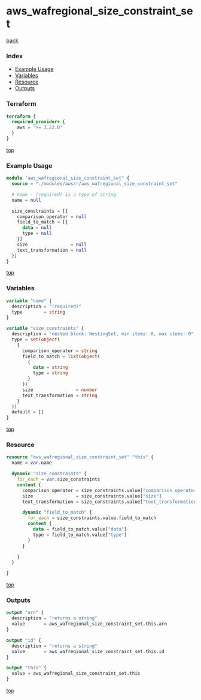 # aws_wafregional_size_constraint_set

[back](../aws.md)

### Index

- [Example Usage](#example-usage)
- [Variables](#variables)
- [Resource](#resource)
- [Outputs](#outputs)

### Terraform

```terraform
terraform {
  required_providers {
    aws = ">= 3.22.0"
  }
}
```

[top](#index)

### Example Usage

```terraform
module "aws_wafregional_size_constraint_set" {
  source = "./modules/aws/r/aws_wafregional_size_constraint_set"

  # name - (required) is a type of string
  name = null

  size_constraints = [{
    comparison_operator = null
    field_to_match = [{
      data = null
      type = null
    }]
    size                = null
    text_transformation = null
  }]
}
```

[top](#index)

### Variables

```terraform
variable "name" {
  description = "(required)"
  type        = string
}

variable "size_constraints" {
  description = "nested block: NestingSet, min items: 0, max items: 0"
  type = set(object(
    {
      comparison_operator = string
      field_to_match = list(object(
        {
          data = string
          type = string
        }
      ))
      size                = number
      text_transformation = string
    }
  ))
  default = []
}
```

[top](#index)

### Resource

```terraform
resource "aws_wafregional_size_constraint_set" "this" {
  name = var.name

  dynamic "size_constraints" {
    for_each = var.size_constraints
    content {
      comparison_operator = size_constraints.value["comparison_operator"]
      size                = size_constraints.value["size"]
      text_transformation = size_constraints.value["text_transformation"]

      dynamic "field_to_match" {
        for_each = size_constraints.value.field_to_match
        content {
          data = field_to_match.value["data"]
          type = field_to_match.value["type"]
        }
      }

    }
  }

}
```

[top](#index)

### Outputs

```terraform
output "arn" {
  description = "returns a string"
  value       = aws_wafregional_size_constraint_set.this.arn
}

output "id" {
  description = "returns a string"
  value       = aws_wafregional_size_constraint_set.this.id
}

output "this" {
  value = aws_wafregional_size_constraint_set.this
}
```

[top](#index)